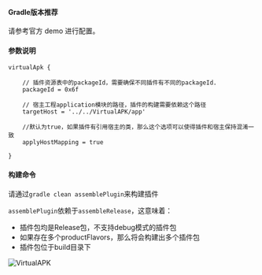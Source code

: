 #### Gradle版本推荐
请参考官方 demo 进行配置。
#### 参数说明
```
virtualApk {

    // 插件资源表中的packageId，需要确保不同插件有不同的packageId.
    packageId = 0x6f

    // 宿主工程application模块的路径，插件的构建需要依赖这个路径
    targetHost = '../../VirtualAPK/app' 

    //默认为true，如果插件有引用宿主的类，那么这个选项可以使得插件和宿主保持混淆一致
    applyHostMapping = true 

}
```
#### 构建命令
请通过```gradle clean assemblePlugin```来构建插件

```assemblePlugin```依赖于```assembleRelease```，这意味着：
- 插件包均是Release包，不支持debug模式的插件包
- 如果存在多个productFlavors，那么将会构建出多个插件包
- 插件包位于build目录下

![VirtualAPK](https://github.com/didi/VirtualAPK/blob/master/imgs/demo-3.png)